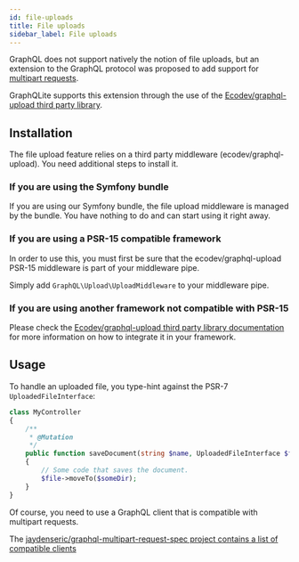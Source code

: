 ```yaml
---
id: file-uploads
title: File uploads
sidebar_label: File uploads
---
```


GraphQL does not support natively the notion of file uploads, but an extension to the GraphQL protocol was proposed
to add support for [multipart requests](https://github.com/jaydenseric/graphql-multipart-request-spec).

GraphQLite supports this extension through the use of the [Ecodev/graphql-upload third party library](https://github.com/Ecodev/graphql-upload).

## Installation

The file upload feature relies on a third party middleware (ecodev/graphql-upload). You need additional steps
to install it.

### If you are using the Symfony bundle

If you are using our Symfony bundle, the file upload middleware is managed by the bundle. You have nothing to do
and can start using it right away.

### If you are using a PSR-15 compatible framework

In order to use this, you must first be sure that the ecodev/graphql-upload PSR-15 middleware is part of your middleware pipe.

Simply add `GraphQL\Upload\UploadMiddleware` to your middleware pipe.

### If you are using another framework not compatible with PSR-15

Please check the [Ecodev/graphql-upload third party library documentation](https://github.com/Ecodev/graphql-upload)
for more information on how to integrate it in your framework.

## Usage

To handle an uploaded file, you type-hint against the PSR-7 `UploadedFileInterface`:


```php
class MyController
{
    /**
     * @Mutation
     */
    public function saveDocument(string $name, UploadedFileInterface $file): Document
    {
        // Some code that saves the document.
        $file->moveTo($someDir);
    }
}
```

Of course, you need to use a GraphQL client that is compatible with multipart requests.

The [jaydenseric/graphql-multipart-request-spec project contains a list of compatible clients](https://github.com/jaydenseric/graphql-multipart-request-spec#client)

